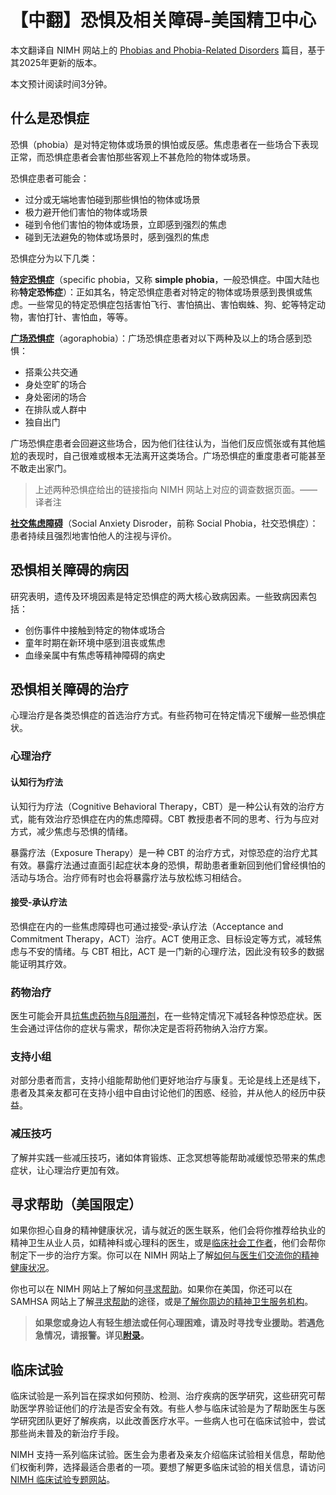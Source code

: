 # 【中翻】恐惧及相关障碍-美国精卫中心

本文翻译自 NIMH 网站上的 [Phobias and Phobia-Related Disorders](https://www.nimh.nih.gov/health/publications/phobias-and-phobia-related-disorders) 篇目，基于其2025年更新的版本。

本文预计阅读时间3分钟。

## 什么是恐惧症

恐惧（phobia）是对特定物体或场景的惧怕或反感。焦虑患者在一些场合下表现正常，而恐惧症患者会害怕那些客观上不甚危险的物体或场景。

恐惧症患者可能会：

- 过分或无端地害怕碰到那些惧怕的物体或场景
- 极力避开他们害怕的物体或场景
- 碰到令他们害怕的物体或场景，立即感到强烈的焦虑
- 碰到无法避免的物体或场景时，感到强烈的焦虑

恐惧症分为以下几类：

**[特定恐惧症](https://www.nimh.nih.gov/health/statistics/specific-phobia)**（specific phobia，又称 **simple phobia**，一般恐惧症。中国大陆也称**特定恐怖症**）：正如其名，特定恐惧症患者对特定的物体或场景感到畏惧或焦虑。一些常见的特定恐惧症包括害怕飞行、害怕搞出、害怕蜘蛛、狗、蛇等特定动物，害怕打针、害怕血，等等。

**[广场恐惧症](https://www.nimh.nih.gov/health/statistics/agoraphobia)**（agoraphobia）：广场恐惧症患者对以下两种及以上的场合感到恐惧：

- 搭乘公共交通
- 身处空旷的场合
- 身处密闭的场合
- 在排队或人群中
- 独自出门

广场恐惧症患者会回避这些场合，因为他们往往认为，当他们反应慌张或有其他尴尬的表现时，自己很难或根本无法离开这类场合。广场恐惧症的重度患者可能甚至不敢走出家门。

> 上述两种恐惧症给出的链接指向 NIMH 网站上对应的调查数据页面。——译者注

**[社交焦虑障碍](./SAD.md)**（Social Anxiety Disroder，前称 Social Phobia，社交恐惧症）：患者持续且强烈地害怕他人的注视与评价。

## 恐惧相关障碍的病因

研究表明，遗传及环境因素是特定恐惧症的两大核心致病因素。一些致病因素包括：

- 创伤事件中接触到特定的物体或场合
- 童年时期在新环境中感到沮丧或焦虑
- 血缘亲属中有焦虑等精神障碍的病史

## 恐惧相关障碍的治疗

心理治疗是各类恐惧症的首选治疗方式。有些药物可在特定情况下缓解一些恐惧症状。

### 心理治疗

#### 认知行为疗法

认知行为疗法（Cognitive Behavioral Therapy，CBT）是一种公认有效的治疗方式，能有效治疗恐惧症在内的焦虑障碍。CBT 教授患者不同的思考、行为与应对方式，减少焦虑与恐惧的情绪。

暴露疗法（Exposure Therapy）是一种 CBT 的治疗方式，对惊恐症的治疗尤其有效。暴露疗法通过直面引起症状本身的恐惧，帮助患者重新回到他们曾经惧怕的活动与场合。治疗师有时也会将暴露疗法与放松练习相结合。

#### 接受-承认疗法

恐惧症在内的一些焦虑障碍也可通过接受-承认疗法（Acceptance and Commitment Therapy，ACT）治疗。ACT 使用正念、目标设定等方式，减轻焦虑与不安的情绪。与 CBT 相比，ACT 是一门新的心理疗法，因此没有较多的数据能证明其疗效。

### 药物治疗

医生可能会开具[抗焦虑药物与β阻滞剂](./Medications.md#抗焦虑药物)，在一些特定情况下减轻各种惊恐症状。医生会通过评估你的症状与需求，帮你决定是否将药物纳入治疗方案。

### 支持小组

对部分患者而言，支持小组能帮助他们更好地治疗与康复。无论是线上还是线下，患者及其亲友都可在支持小组中自由讨论他们的困惑、经验，并从他人的经历中获益。

### 减压技巧

了解并实践一些减压技巧，诸如体育锻炼、正念冥想等能帮助减缓惊恐带来的焦虑症状，让心理治疗更加有效。

## 寻求帮助（美国限定）

如果你担心自身的精神健康状况，请与就近的医生联系，他们会将你推荐给执业的精神卫生从业人员，如精神科或心理科的医生，或是[临床社会工作者](../appendix.md#临床社会工作者)，他们会帮你制定下一步的治疗方案。你可以在 NIMH 网站上了解[如何与医生们交流你的精神健康状况](https://www.nimh.nih.gov/health/publications/tips-for-talking-with-your-health-care-provider)。

你也可以在 NIMH 网站上了解如何[寻求帮助](https://www.nimh.nih.gov/health/find-help)。如果你在美国，你还可以在 SAMHSA 网站上了解[寻求帮助](https://www.samhsa.gov/find-support)的途径，或是[了解你周边的精神卫生服务机构](https://findtreatment.samhsa.gov/)。

> **如果您或身边人有轻生想法或任何心理困难，请及时寻找专业援助。若遇危急情况，请报警。详见[附录](../appendix.md#危机干预与报警)。**

## 临床试验

临床试验是一系列旨在探求如何预防、检测、治疗疾病的医学研究，这些研究可帮助医学界验证他们的疗法是否安全有效。有些人参与临床试验是为了帮助医生与医学研究团队更好了解疾病，以此改善医疗水平。一些病人也可在临床试验中，尝试那些尚未普及的新治疗手段。

NIMH 支持一系列临床试验。医生会为患者及亲友介绍临床试验相关信息，帮助他们权衡利弊，选择最适合患者的一项。要想了解更多临床试验的相关信息，请访问 [NIMH 临床试验专题网站](https://www.nimh.nih.gov/health/trials)。
